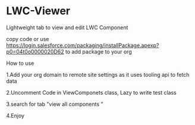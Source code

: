 # LWC-Viewer
Lightweight tab to view and edit LWC Component

copy code or use https://login.salesforce.com/packaging/installPackage.apexp?p0=04t0o0000020D62
to add package to your org

How to use

1.Add your org domain to remote site settings as it uses tooling api to fetch data

2.Uncomment Code in ViewComponets class, Lazy to write test class

3.search for tab "view all components "

4.Enjoy
